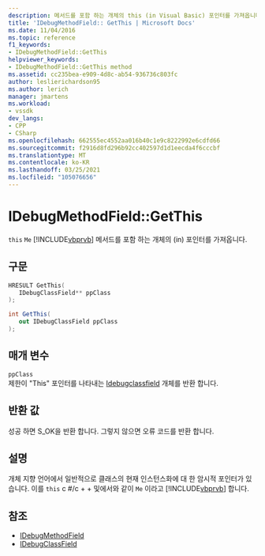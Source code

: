 ```yaml
---
description: 메서드를 포함 하는 개체의 this (in Visual Basic) 포인터를 가져옵니다.
title: 'IDebugMethodField:: GetThis | Microsoft Docs'
ms.date: 11/04/2016
ms.topic: reference
f1_keywords:
- IDebugMethodField::GetThis
helpviewer_keywords:
- IDebugMethodField::GetThis method
ms.assetid: cc235bea-e909-4d8c-ab54-936736c803fc
author: leslierichardson95
ms.author: lerich
manager: jmartens
ms.workload:
- vssdk
dev_langs:
- CPP
- CSharp
ms.openlocfilehash: 662555ec4552aa016b40c1e9c8222992e6cdfd66
ms.sourcegitcommit: f2916d8fd296b92cc402597d1d1eecda4f6cccbf
ms.translationtype: MT
ms.contentlocale: ko-KR
ms.lasthandoff: 03/25/2021
ms.locfileid: "105076656"
---
```

# <a name="idebugmethodfieldgetthis"></a>IDebugMethodField::GetThis
`this` `Me` [!INCLUDE[vbprvb](../../../code-quality/includes/vbprvb_md.md)] 메서드를 포함 하는 개체의 (in) 포인터를 가져옵니다.

## <a name="syntax"></a>구문

```cpp
HRESULT GetThis( 
   IDebugClassField** ppClass
);
```

```csharp
int GetThis(
   out IDebugClassField ppClass
);
```

## <a name="parameters"></a>매개 변수
`ppClass`\
제한이 "This" 포인터를 나타내는 [Idebugclassfield](../../../extensibility/debugger/reference/idebugclassfield.md) 개체를 반환 합니다.

## <a name="return-value"></a>반환 값
 성공 하면 S_OK을 반환 합니다. 그렇지 않으면 오류 코드를 반환 합니다.

## <a name="remarks"></a>설명
 개체 지향 언어에서 일반적으로 클래스의 현재 인스턴스화에 대 한 암시적 포인터가 있습니다. 이를 `this` c #/c + + 및에서와 같이 `Me` 이라고 [!INCLUDE[vbprvb](../../../code-quality/includes/vbprvb_md.md)] 합니다.

## <a name="see-also"></a>참조
- [IDebugMethodField](../../../extensibility/debugger/reference/idebugmethodfield.md)
- [IDebugClassField](../../../extensibility/debugger/reference/idebugclassfield.md)
